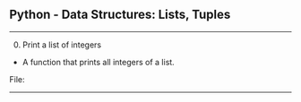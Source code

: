 ## Python - Data Structures: Lists, Tuples

-------------------------

0. Print a list of integers

- A function that prints all integers of a list.

File: [](./0-print_list_integer.py)

---

